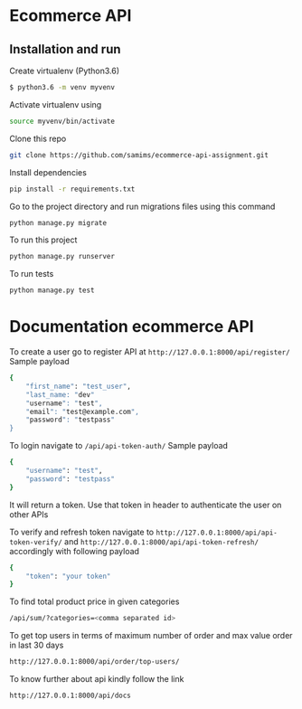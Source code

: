 # Ecommerce API

## Installation and run

Create virtualenv (Python3.6)
```bash
$ python3.6 -m venv myvenv
```
Activate virtualenv using
```bash
source myvenv/bin/activate
```
Clone this repo
```bash
git clone https://github.com/samims/ecommerce-api-assignment.git
```
Install dependencies
```bash
pip install -r requirements.txt
```
Go to the project directory and run migrations files  using this command
```bash
python manage.py migrate
```

To run this project
```bash
python manage.py runserver
```

To run tests
```bash
python manage.py test
```
# Documentation ecommerce API 

To create a user go to register API at ```http://127.0.0.1:8000/api/register/```
Sample payload
```bash
{
    "first_name": "test_user",
    "last_name: "dev"
    "username": "test",
    "email": "test@example.com",
    "password": "testpass"
}
```


To login navigate to ```/api/api-token-auth/```
Sample payload
```bash
{
    "username": "test",
    "password": "testpass"
}

```


It will return a token. Use that token in header to authenticate the user on other APIs

To verify and refresh token navigate to  ```http://127.0.0.1:8000/api/api-token-verify/``` and 
 ```http://127.0.0.1:8000/api/api-token-refresh/``` accordingly with following payload

```bash
{
    "token": "your token"
}
```


To find total product price in given categories
```bash
/api/sum/?categories=<comma separated id>
```

To get top users in terms of maximum number of order and max value order in last 30 days

```bash
http://127.0.0.1:8000/api/order/top-users/ 
``` 

To know further about api kindly follow the link

```bash
http://127.0.0.1:8000/api/docs